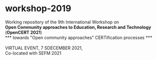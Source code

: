 # workshop-2019
Working repository of the 9th International Workshop on
<br />
<b>Open Community approaches to Education, Research and Technology</b>
<br />
(<b>OpenCERT 2021</b>)
<br />
*** towards "Open community approaches" CERTification processes ***
<br />
<br />
VIRTUAL EVENT, 7 SDECEMBER 2021,
<br />
Co-located with SEFM 2021

